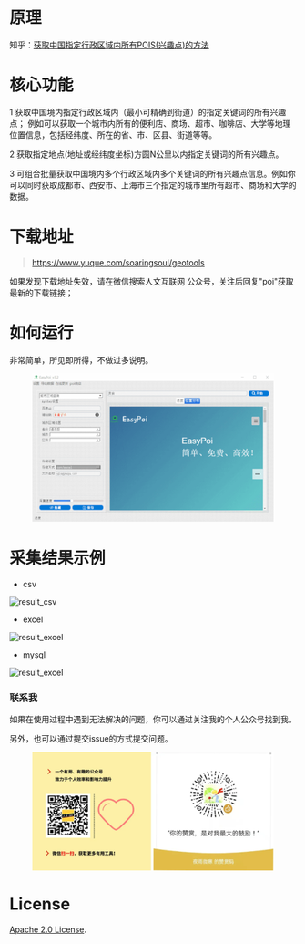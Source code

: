 # 原理

知乎：[获取中国指定行政区域内所有POIS(兴趣点)的方法](https://zhuanlan.zhihu.com/p/48081408)

# 核心功能

1 获取中国境内指定行政区域内（最小可精确到街道）的指定关键词的所有兴趣点； 例如可以获取一个城市内所有的便利店、商场、超市、咖啡店、大学等地理位置信息，包括经纬度、所在的省、市、区县、街道等等。

2 获取指定地点(地址或经纬度坐标)方圆N公里以内指定关键词的所有兴趣点。

3 可组合批量获取中国境内多个行政区域内多个关键词的所有兴趣点信息。例如你可以同时获取成都市、西安市、上海市三个指定的城市里所有超市、商场和大学的数据。

# 下载地址

> https://www.yuque.com/soaringsoul/geotools

如果发现下载地址失效，请在微信搜索人文互联网 公众号，关注后回复"poi"获取最新的下载链接；

# 如何运行

非常简单，所见即所得，不做过多说明。

<figure><img src=".gitbook/assets/image.png" alt=""><figcaption></figcaption></figure>

# **采集结果示例**

* csv

![result\_csv](https://pic3.zhimg.com/80/v2-f5f25aa2ad2c7fe1fd20f89069921aee\_720w.jpg)

* excel

![result\_excel](https://pic3.zhimg.com/80/v2-03befe01d1f890ac48f12b42f513e13e\_720w.jpg)

* mysql

![result\_excel](https://pic3.zhimg.com/80/v2-aacdf72a7f5611ef8bf8e9b45db6ff66\_720w.jpg)

### 联系我

如果在使用过程中遇到无法解决的问题，你可以通过关注我的个人公众号找到我。

另外，也可以通过提交issue的方式提交问题。

<figure><img src=".gitbook/assets/image (1).png" alt=""><figcaption></figcaption></figure>

# License

[Apache 2.0 License](https://www.apache.org/licenses/LICENSE-2.0.html).
